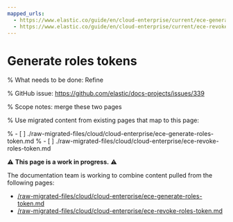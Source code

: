 ```yaml
---
mapped_urls:
  - https://www.elastic.co/guide/en/cloud-enterprise/current/ece-generate-roles-token.html
  - https://www.elastic.co/guide/en/cloud-enterprise/current/ece-revoke-roles-token.html
---
```


# Generate roles tokens

% What needs to be done: Refine

% GitHub issue: https://github.com/elastic/docs-projects/issues/339

% Scope notes: merge these two pages

% Use migrated content from existing pages that map to this page:

% - [ ] ./raw-migrated-files/cloud/cloud-enterprise/ece-generate-roles-token.md
% - [ ] ./raw-migrated-files/cloud/cloud-enterprise/ece-revoke-roles-token.md

⚠️ **This page is a work in progress.** ⚠️

The documentation team is working to combine content pulled from the following pages:

* [/raw-migrated-files/cloud/cloud-enterprise/ece-generate-roles-token.md](/raw-migrated-files/cloud/cloud-enterprise/ece-generate-roles-token.md)
* [/raw-migrated-files/cloud/cloud-enterprise/ece-revoke-roles-token.md](/raw-migrated-files/cloud/cloud-enterprise/ece-revoke-roles-token.md)